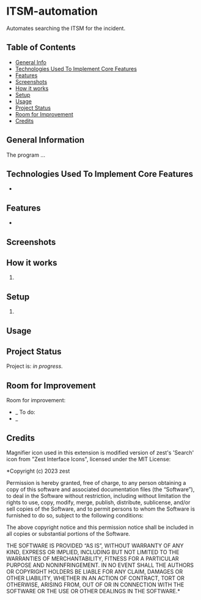 # ITSM-automation
Automates searching the ITSM for the incident.

## Table of Contents
* [General Info](#general-information)
* [Technologies Used To Implement Core Features](#technologies-used-to-implement-core-features)
* [Features](#features)
* [Screenshots](#screenshots)
* [How it works](#how-it-works)
* [Setup](#setup)
* [Usage](#usage)
* [Project Status](#project-status)
* [Room for Improvement](#room-for-improvement)
* [Credits](#Credits)


## General Information
The program ...

## Technologies Used To Implement Core Features
- 

## Features
- 

## Screenshots


## How it works
1. 

## Setup
1. 

## Usage


## Project Status
Project is: _in progress_.


## Room for Improvement
Room for improvement:
- _
To do:
- _

## Credits
Magnifier icon used in this extension is modified version of zest's 'Search' icon from \"Zest Interface Icons\", licensed under the MIT License:

*Copyright (c) 2023 zest

Permission is hereby granted, free of charge, to any person obtaining a copy of this software and associated documentation files (the “Software”), to deal in the Software without restriction, including without limitation the rights to use, copy, modify, merge, publish, distribute, sublicense, and/or sell copies of the Software, and to permit persons to whom the Software is furnished to do so, subject to the following conditions:

The above copyright notice and this permission notice shall be included in all copies or substantial portions of the Software.

THE SOFTWARE IS PROVIDED “AS IS”, WITHOUT WARRANTY OF ANY KIND, EXPRESS OR IMPLIED, INCLUDING BUT NOT LIMITED TO THE WARRANTIES OF MERCHANTABILITY, FITNESS FOR A PARTICULAR PURPOSE AND NONINFRINGEMENT. IN NO EVENT SHALL THE AUTHORS OR COPYRIGHT HOLDERS BE LIABLE FOR ANY CLAIM, DAMAGES OR OTHER LIABILITY, WHETHER IN AN ACTION OF CONTRACT, TORT OR OTHERWISE, ARISING FROM, OUT OF OR IN CONNECTION WITH THE SOFTWARE OR THE USE OR OTHER DEALINGS IN THE SOFTWARE.*
